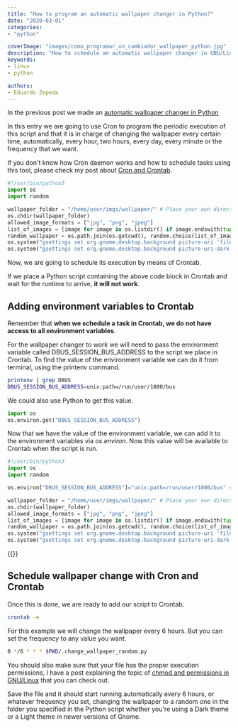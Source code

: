 ```yaml
---
title: "How to program an automatic wallpaper changer in Python?"
date: "2020-03-01"
categories:
- "python"

coverImage: "images/como_programar_un_cambiador_wallpaper_python.jpg"
description: "How to schedule an automatic wallpaper changer in GNU/Linux using Python? In this entry we will use Cron to change the wallpaper every so often."
keywords:
- linux
- python

authors:
- Eduardo Zepeda
---
```


In the previous post we made an [automatic wallpaper changer in Python](/en/how-to-create-an-automatic-wallpaper-changer-using-python-in-gnome/)

In this entry we are going to use Cron to program the periodic execution of this script and that it is in charge of changing the wallpaper every certain time, automatically, every hour, two hours, every day, every minute or the frequency that we want. 

If you don't know how Cron daemon works and how to schedule tasks using this tool, please check my post about [Cron and Crontab](/en/program-periodic-tasks-easily-in-linux-with-cron-and-crontab/).

```python
#!/usr/bin/python3
import os
import random

wallpaper_folder = "/home/user/imgs/wallpaper/" # Place your own directory here
os.chdir(wallpaper_folder)
allowed_image_formats = ["jpg", "png", "jpeg"]
list_of_images = [image for image in os.listdir() if image.endswith(tuple(allowed_image_formats))]
random_wallpaper = os.path.join(os.getcwd(), random.choice(list_of_images))
os.system("gsettings set org.gnome.desktop.background picture-uri 'file://{}'".format(random_wallpaper))
os.system("gsettings set org.gnome.desktop.background picture-uri-dark 'file://{}'".format(random_wallpaper))
```

Now, we are going to schedule its execution by means of Crontab.

If we place a Python script containing the above code block in Crontab and wait for the runtime to arrive, **it will not work**.

## Adding environment variables to Crontab

Remember that **when we schedule a task in Crontab, we do not have access to all environment variables**. 

For the wallpaper changer to work we will need to pass the environment variable called DBUS_SESSION_BUS_ADDRESS to the script we place in Crontab. To find the value of the environment variable we can do it from terminal, using the printenv command.

```bash
printenv | grep DBUS
DBUS_SESSION_BUS_ADDRESS=unix:path=/run/user/1000/bus
```

We could also use Python to get this value.

``` python
import os
os.environ.get("DBUS_SESSION_BUS_ADDRESS")
```

Now that we have the value of the environment variable, we can add it to the environment variables via _os.environ_. Now this value will be available to Crontab when the script is run.

```python
#!/usr/bin/python3
import os
import random

os.environ["DBUS_SESSION_BUS_ADDRESS"]="unix:path=/run/user/1000/bus" # LINEA NUEVA

wallpaper_folder = "/home/user/imgs/wallpaper/" # Place your own directory here
os.chdir(wallpaper_folder)
allowed_image_formats = ["jpg", "png", "jpeg"]
list_of_images = [image for image in os.listdir() if image.endswith(tuple(allowed_image_formats))]
random_wallpaper = os.path.join(os.getcwd(), random.choice(list_of_images))
os.system("gsettings set org.gnome.desktop.background picture-uri 'file://{}'".format(random_wallpaper))
os.system("gsettings set org.gnome.desktop.background picture-uri-dark 'file://{}'".format(random_wallpaper))
```

{{<ad>}}

## Schedule wallpaper change with Cron and Crontab

Once this is done, we are ready to add our script to Crontab.

```bash
crontab -e
```

For this example we will change the wallpaper every 6 hours. But you can set the frequency to any value you want.

```bash
0 */6 * * * $PWD/.change_wallpaper_random.py
```

You should also make sure that your file has the proper execution permissions, I have a post explaining the topic of [chmod and permissions in GNU/Linux](/en/understand-permissions-in-gnu-linux-and-the-chmod-command/) that you can check out.

Save the file and it should start running automatically every 6 hours, or whatever frequency you set, changing the wallpaper to a random one in the folder you specified in the Python script whether you're using a Dark theme or a Light theme in newer versions of Gnome.